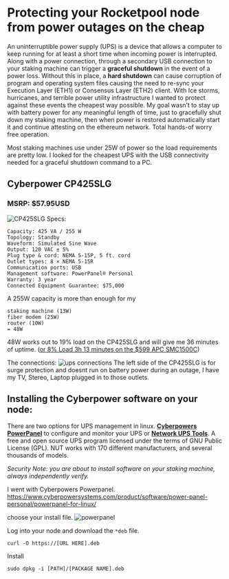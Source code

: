 # Protecting your Rocketpool node from power outages on the cheap #

An uninterruptible power supply (UPS) is a device that allows a computer to keep running for at least a short time when incoming power is interrupted. Along with a power connection, through a secondary USB connection to your staking machine can trigger a **graceful shutdown** in the event of a power loss. Without this in place, a **hard shutdown** can cause corruption of program and operating system files causing the need to re-sync your Execution Layer (ETH1) or Consensus Layer (ETH2) client. With Ice storms, hurricanes, and terrible power utility infrastructure I wanted to protect against these events the cheapest way possible. My goal wasn’t to stay up with battery power for any meaningful length of time, just to gracefully shut down my staking machine, then when power is restored automatically start it and continue attesting on the ethereum network. Total hands-of worry free operation.

Most staking machines use under 25W of power so the load requirements are pretty low. I looked for the cheapest UPS with the USB connectivity needed for a graceful shutdown command to a PC.

## Cyberpower CP425SLG ## 
### MSRP: $57.95USD ###
![CP425SLG](/../photos/CP425SLG_F2.jpg)
Specs:
```
Capacity: 425 VA / 255 W
Topology: Standby
Waveform: Simulated Sine Wave
Output: 120 VAC ± 5%
Plug type & cord: NEMA 5-15P, 5 ft. cord
Outlet types: 8 × NEMA 5-15R
Communication ports: USB
Management software: PowerPanel® Personal
Warranty: 3 year
Connected Equipment Guarantee: $75,000
```
A 255W capacity is more than enough for my 
```
staking machine (13W) 
fiber modem (25W) 
router (10W) 
= 48W
```
48W works out to 19% load on the CP425SLG and will give me 36 minutes of uptime. ([or 8% Load 3h 13 minutes on the $599 APC SMC1500C](https://www.apc.com/us/en/product/SMC1500C/apc-smartups-c-line-interactive-1440va-tower-120v-8x-nema-515r-outlets-smartconnect-port-usb-and-serial-communication-avr-graphic-lcd/))

The connections:
![ups connections](/../photos/UPSconnections.png)
The left side of the CP425SLG is for surge protection and doesnt run on battery power during an outage, I have my TV, Stereo, Laptop plugged in to those outlets. 

## **Installing the Cyberpower software on your node:** ##

There are two options for UPS management in linux. **[Cyberpowers PowerPanel](https://www.cyberpowersystems.com/product/software/power-panel-personal/powerpanel-for-linux/)** to configure and monitor your UPS or **[Network UPS Tools](https://networkupstools.org/)**. A free and open source UPS program licensed under the terms of GNU Public License (GPL). NUT works with 170 different manufacturers, and several thousands of models.

*Security Note: you are about to install software on your staking machine, always independently verify.*

I went with Cyberpowers Powerpanel.
https://www.cyberpowersystems.com/product/software/power-panel-personal/powerpanel-for-linux/

choose your install file.
![powerpanel](/../photos/powerpanel.png)

Log into your node and download the `*deb` file.

`curl -O https://[URL HERE].deb`

Install

`sudo dpkg -i [PATH]/[PACKAGE NAME].deb`

